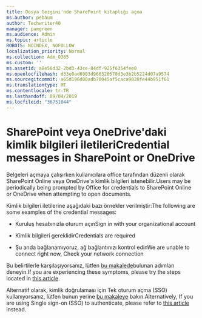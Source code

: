 ```yaml
---
title: Dosya Gezgini'nde SharePoint kitaplığı açma
ms.author: pebaum
author: Techwriter40
manager: pamgreen
ms.audience: Admin
ms.topic: article
ROBOTS: NOINDEX, NOFOLLOW
localization_priority: Normal
ms.collection: Adm_O365
ms.custom: ''
ms.assetid: a8e56d32-2bd3-43ce-84df-925f6354fee0
ms.openlocfilehash: d33e0ad6903d960320578d3e3b2b5224d07a9574
ms.sourcegitcommit: a65d196d00adb70045af5caca9828fe44b951f61
ms.translationtype: MT
ms.contentlocale: tr-TR
ms.lasthandoff: 09/04/2019
ms.locfileid: "36751044"
---
```

# <a name="credential-messages-in-sharepoint-or-onedrive"></a><span data-ttu-id="fdb39-102">SharePoint veya OneDrive'daki kimlik bilgileri iletileri</span><span class="sxs-lookup"><span data-stu-id="fdb39-102">Credential messages in SharePoint or OneDrive</span></span>

<span data-ttu-id="fdb39-103">Belgeleri açmaya çalışırken kullanıcılara office tarafından düzenli olarak SharePoint Online veya OneDrive'a kimlik bilgileri istenebilir.</span><span class="sxs-lookup"><span data-stu-id="fdb39-103">Users may be periodically being prompted by Office for credentials to SharePoint Online or OneDrive when attempting to open documents.</span></span>

<span data-ttu-id="fdb39-104">Kimlik bilgileri iletilerine aşağıdaki bazı örnekler verilmiştir:</span><span class="sxs-lookup"><span data-stu-id="fdb39-104">The following are some examples of the credential messages:</span></span>

- <span data-ttu-id="fdb39-105">Kuruluş hesabınızla oturum açın</span><span class="sxs-lookup"><span data-stu-id="fdb39-105">Sign in with your organizational account</span></span>

- <span data-ttu-id="fdb39-106">Kimlik bilgileri gereklidir</span><span class="sxs-lookup"><span data-stu-id="fdb39-106">Credentials are required</span></span>

- <span data-ttu-id="fdb39-107">Şu anda bağlanamıyoruz, ağ bağlantınızı kontrol edin</span><span class="sxs-lookup"><span data-stu-id="fdb39-107">We are unable to connect right now, Check your network connection</span></span>

<span data-ttu-id="fdb39-108">Bu belirtilerle karşılaşıyorsanız, lütfen [bu makalede](https://support.microsoft.com/help/2913639/office-applications-periodically-prompt-for-credentials-to-sharepoint)bulunan adımları deneyin.</span><span class="sxs-lookup"><span data-stu-id="fdb39-108">If you are experiencing these symptoms, please try the steps located in [this article](https://support.microsoft.com/help/2913639/office-applications-periodically-prompt-for-credentials-to-sharepoint).</span></span>

<span data-ttu-id="fdb39-109">Alternatif olarak, kimlik doğrulaması için Tek oturum açma (SSO) kullanıyorsanız, lütfen bunun yerine [bu makaleye](https://support.microsoft.com/help/4025962/cant-sign-in-after-update-to-office-2016-build-16-0-7967-on-windows-10) bakın.</span><span class="sxs-lookup"><span data-stu-id="fdb39-109">Alternatively, If you are using Single sign-on (SSO) to authenticate, please refer to [this article](https://support.microsoft.com/help/4025962/cant-sign-in-after-update-to-office-2016-build-16-0-7967-on-windows-10) instead.</span></span>

